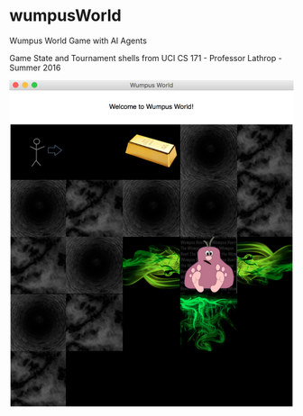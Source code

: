 # wumpusWorld
Wumpus World Game with AI Agents

Game State and Tournament shells from UCI CS 171 - Professor Lathrop - Summer 2016


![Gameplay Example](gameplay-example.png)